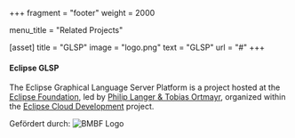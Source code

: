 +++
fragment = "footer"
weight = 2000

menu_title = "Related Projects"

[asset]
  title = "GLSP"
  image = "logo.png"
  text = "GLSP"
  url = "#"
+++

#### Eclipse GLSP

The Eclipse Graphical Language Server Platform is a project hosted at the [Eclipse Foundation](https://www.eclipse.org), led by [Philip Langer & Tobias Ortmayr](https://projects.eclipse.org/projects/ecd.glsp/who), organized within the [Eclipse Cloud Development](https://projects.eclipse.org/projects/ecd) project.

Gefördert durch: ![BMBF Logo](/images/BMBF_Logo.svg)
